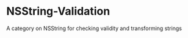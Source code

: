 NSString-Validation
===================

A category on NSString for checking validity and transforming strings
